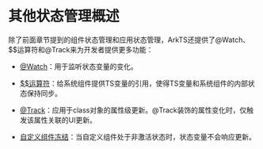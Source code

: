 # 其他状态管理概述
<!--Kit: ArkUI-->
<!--Subsystem: ArkUI-->
<!--Owner: @jiyujia926-->
<!--Designer: @s10021109-->
<!--Tester: @TerryTsao-->
<!--Adviser: @zhang_yixin13-->

除了前面章节提到的组件状态管理和应用状态管理，ArkTS还提供了\@Watch、$$运算符和\@Track来为开发者提供更多功能：

- [\@Watch](arkts-watch.md)：用于监听状态变量的变化。

- [$$运算符](arkts-two-way-sync.md)：给系统组件提供TS变量的引用，使得TS变量和系统组件的内部状态保持同步。

- [\@Track](arkts-track.md)：应用于class对象的属性级更新。\@Track装饰的属性变化时，仅触发该属性关联的UI更新。

- [自定义组件冻结](arkts-custom-components-freeze.md)：当自定义组件处于非激活状态时，状态变量不会响应更新。